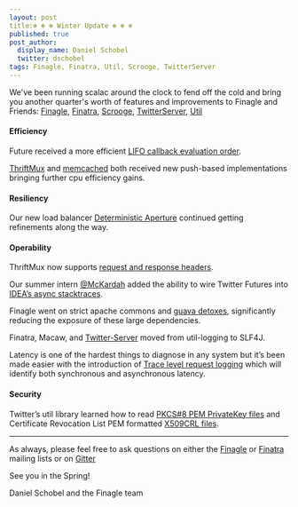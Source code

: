 ```yaml
---
layout: post
title:❄️ ❄️ ❄️ Winter Update ❄️ ❄️ ❄️
published: true 
post_author:
  display_name: Daniel Schobel
  twitter: dschobel
tags: Finagle, Finatra, Util, Scrooge, TwitterServer
---
```


We've been running scalac around the clock to fend off the cold and bring you another quarter's
worth of features and improvements to Finagle and Friends: [Finagle](https://twitter.github.io/finagle/),
[Finatra](https://twitter.github.io/finatra/),
[Scrooge](https://twitter.github.io/scrooge),
[TwitterServer](https://twitter.github.io/twitter-server), 
[Util](https://twitter.github.io/util) 


#### Efficiency
Future received a more efficient [LIFO callback evaluation order](https://github.com/twitter/util/commit/e650dc5bd3dfbcee9a9ceb1bccf99ee591ea7101).

[ThriftMux](https://github.com/twitter/finagle/commit/d63186f147653b5c222e613ba50ae0686ab071e3) and [memcached](https://github.com/twitter/finagle/commit/2d37c2c1684132121f15423b2f08054785f8e29c) both received new push-based implementations bringing further cpu efficiency gains.

#### Resiliency

Our new load balancer [Deterministic Aperture](https://github.com/twitter/finagle/commit/1c1668da34f4dc5659fb3d872765c2b24fcc440e) continued getting refinements along the way.

#### Operability

ThriftMux now supports [request and response headers](https://github.com/twitter/finagle/commit/df5f10bd00b070809ea1f1995becc9bbac6c3089).

Our summer intern [@McKardah](https://twitter.com/mckardah) added the ability to wire Twitter Futures
into [IDEA’s async stacktraces](http://finagle.github.io/blog/2017/11/02/async-stack-traces/).

Finagle went on strict apache commons and [guava detoxes](http://finagle.github.io/blog/2017/12/12/guava-less/), significantly reducing the exposure of
these large dependencies.

Finatra, Macaw, and [Twitter-Server](https://github.com/twitter/twitter-server/commit/c458b88161f56768d0226c8419424f8365574b83) moved from util-logging to SLF4J.

Latency is one of the hardest things to diagnose in any system but it’s been made easier with the
introduction of [Trace level request logging](https://github.com/twitter/finagle/commit/203fed55335633173b2a36b98c30c55336baaf3a) which will identify both synchronous and asynchronous
latency.

#### Security
Twitter’s util library learned how to read [PKCS#8 PEM PrivateKey files](https://github.com/twitter/util/commit/23f4a6a049c55121a4cda34be3b947f3ea4bfc46) and Certificate Revocation List
PEM formatted [X509CRL files](https://github.com/twitter/util/commit/32d8cc8ac4fc4c1f9417df6ec6da392291eb4759).

------------

As always, please feel free to ask questions on
either the [Finagle](https://groups.google.com/forum/#!forum/finaglers) or
[Finatra](https://groups.google.com/forum/#!forum/finatra-users) mailing lists or on [Gitter](https://gitter.im/twitter/finagle)


See you in the Spring!

Daniel Schobel and the Finagle team
